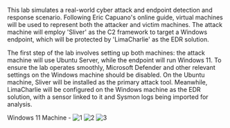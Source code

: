 This lab simulates a real-world cyber attack and endpoint detection and response scenario. Following Eric Capuano's online guide, virtual machines will be used to represent both the attacker and victim machines. The attack machine will employ 'Sliver' as the C2 framework to target a Windows endpoint, which will be protected by 'LimaCharlie' as the EDR solution.

The first step of the lab involves setting up both machines: the attack machine will use Ubuntu Server, while the endpoint will run Windows 11. To ensure the lab operates smoothly, Microsoft Defender and other relevant settings on the Windows machine should be disabled. On the Ubuntu machine, Sliver will be installed as the primary attack tool. Meanwhile, LimaCharlie will be configured on the Windows machine as the EDR solution, with a sensor linked to it and Sysmon logs being imported for analysis.

Windows 11 Machine - 
![1](https://github.com/user-attachments/assets/01bff9d4-2919-47bc-8012-02c8332cbd02)
![2](https://github.com/user-attachments/assets/798481aa-d167-4834-841b-0a8a265aa7db)
![3](https://github.com/user-attachments/assets/f0c0a9e8-9fd1-4d33-925d-af062985fef9)
